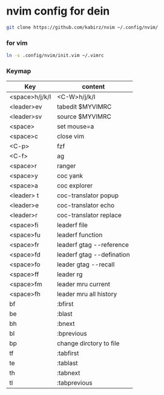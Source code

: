 # nvim config for dein
```bash
git clone https://github.com/kabirz/nvim ~/.config/nvim/
```
### for vim
```bash
ln -s .config/nvim/init.vim ~/.vimrc
```

### Keymap

| Key             | content                   |
| --------------- | ------------------------- |
| \<space>h/j/k/l | \<C-W>h/j/k/l             |
| \<leader>ev     | tabedit $MYVIMRC          |
| \<leader>sv     | source $MYVIMRC           |
| \<space><sapce> | set mouse=a               |
| \<space>c       | close vim                 |
| \<C-p>          | fzf                       |
| \<C-f>          | ag                        |
| \<space>r       | ranger                    |
| \<space>y       | coc yank                  |
| \<space>a       | coc explorer              |
| \<leader> t     | coc-translator popup      |
| \<leader>e      | coc-translator echo       |
| \<leader>r      | coc-translator replace    |
| \<space>fi      | leaderf file              |
| \<space>fu      | leaderf function          |
| \<space>fr      | leaderf gtag --reference  |
| \<space>fd      | leaderf gtag --defination |
| \<space>fo      | leader gtag --recall      |
| \<space>ff      | leader rg                 |
| \<space>fm      | leader mru current        |
| \<space>fh      | leader mru all history    |
| bf              | :bfirst                   |
| be              | :blast                    |
| bh              | :bnext                    |
| bl              | :bprevious                |
| bp              | change dirctory to file   |
| tf              | :tabfirst                 |
| te              | :tablast                  |
| th              | :tabnext                  |
| tl              | :tabprevious              |

